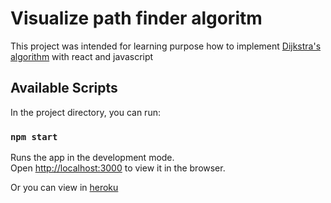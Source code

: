 # Visualize path finder algoritm

This project was intended for learning purpose how to implement [Dijkstra's algorithm](https://en.wikipedia.org/wiki/Dijkstra%27s_algorithm) with react and javascript

## Available Scripts

In the project directory, you can run:

### `npm start`

Runs the app in the development mode.\
Open [http://localhost:3000](http://localhost:3000) to view it in the browser.

Or you can view in [heroku](https://pathfinder-algo.herokuapp.com/)

